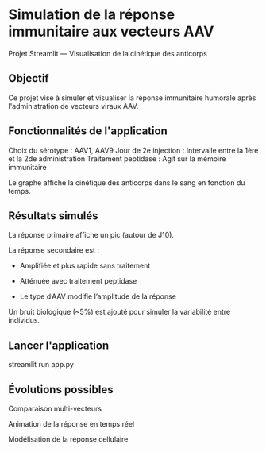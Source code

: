# Simulation de la réponse immunitaire aux vecteurs AAV
Projet Streamlit — Visualisation de la cinétique des anticorps

## Objectif
Ce projet vise à simuler et visualiser la réponse immunitaire humorale après l'administration de vecteurs viraux AAV.

## Fonctionnalités de l'application
Choix du sérotype : AAV1, AAV9
Jour de 2e injection : Intervalle entre la 1ère et la 2de administration
Traitement peptidase : Agit sur la mémoire immunitaire

Le graphe affiche la cinétique des anticorps dans le sang en fonction du temps.

## Résultats simulés
La réponse primaire affiche un pic (autour de J10).

La réponse secondaire est :

- Amplifiée et plus rapide sans traitement

- Atténuée avec traitement peptidase

- Le type d’AAV modifie l’amplitude de la réponse

Un bruit biologique (~5%) est ajouté pour simuler la variabilité entre individus.

## Lancer l'application
streamlit run app.py   

## Évolutions possibles

Comparaison multi-vecteurs

Animation de la réponse en temps réel

Modélisation de la réponse cellulaire
